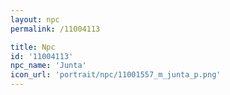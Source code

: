 ```yaml
---
layout: npc
permalink: /11004113

title: Npc
id: '11004113'
npc_name: 'Junta'
icon_url: 'portrait/npc/11001557_m_junta_p.png'
---
```

